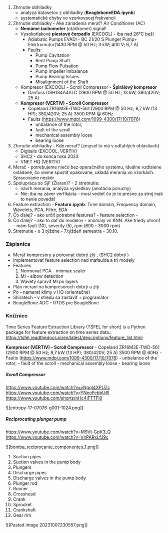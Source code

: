 1. Zhrnutie obhliadky 
	- analýza datasetov z obhliadky (**BeagleboneEDA.ipynb**)
	- systematické chyby vo vzorkovacej frekvencii
2. Zhrnutie obhliadky - Aké zariadenia merať? Air Conditioner (AC)
	  - **Nemáme tachometer** (otáčkomer) signál!
	- Vysokotlakové **piestové čerpadlo** (EXCOOL) - iba nad 26°C beží 
		- Adiabatic Pumps EVADI  - BC 21/20 S Plunger Pump+ Elektromotor(1430 RPM @ 50 Hz; 3 kW; 400 V; 6,7 A)
		- Faults:
			- Pump Cavitation
			- Bent Pump Shaft
			- Pump Flow Pulsation
			- Pump Impeller Imbalance
			- Pump Bearing Issues
			- Misalignment of the Shaft
	- Kompresor (EXCOOL) - Scroll Compressor - **Špirálový kompresor**
		- Danfoss DSH184A4ALC  (2900 RPM @ 50 Hz; 13 kW;  380/420V; 25 A)
	- **Kompresor (VERTIV) - Scroll Compressor**
		- Copeland ZR16M3E-TWD-561 (2900 RPM @ 50 Hz; 9,7 kW (13 HP); 380/420V; 25 A) 3500 RPM @ 60Hz
		- Faults (https://www.mdpi.com/1099-4300/17/10/7076)
			- unbalance of the rotor, 
			- fault of the scroll
			- mechanical assembly loose
			- bearing loose
4. Zhrnutie obhliadky - Kde merať? (zmysel to má v odľahlých oblastiach)
	- Digitalis (EXCOOL, VERTIV)
	- SHC2 - do konca roka 2023
	- VNET HQ (VERTIV)
5. Merač - potrebujeme niečo bez operačného systému, ideálne vzdialene ovládané, čo vieme spustiť opakovane, ukladá merania vo vzorkách. Spracovanie neskôr
6. Spolupráca so SjF (Žiaran)? - 2 stretnutia: 
	- návrh merania, analýza výsledkov (anotácia poruchy)
	- Nie: iba na záver verfikácia - musí vedieť čo je to presne za stroj inak to nevie povedať
1. Feature extraction - **Feature.ipynb**: Time domain, Frequency domain, Wavelets, PCA, Filtre, EDA 
2. Čo ďalej? - ako určiť potrebné features? - feature selection -
3. Čo ďalej? - ako to dať do modelov - anomaly vs KNN. Aké triedy utvoriť - mám fault (10), severity (5), rpm (600 - 3000 rpm) 
4. Stretnutie - o 3 týždne - 7.týždeň semestra - 30.10.

### Zápisnica
- Merať kompresory a porovnať dobrý zlý , (SHC2 dobrý )
- Implementovať feature selection nad mafaulda a tri modely
- Features
	1. Normovať PCA - minmax scaler
	2. MI - elbow detection
	3. Wavety spraviť MI po layers
- Plán meraní na kompresoroch dobrý a zlý
- Po - namerať klímy v HQ (orientačne)
- Shiratech - v stredu sa zastaviť + programátor
- BeagleBone ADC - RTOS pre BeagleBone


### Knižnice
Time Series Feature Extraction Library (TSFEL for short) is a Python package for feature extraction on time series data.: https://tsfel.readthedocs.io/en/latest/descriptions/feature_list.html


**Kompresor (VERTIV) - Scroll Compressor**
		- Copeland ZR16M3E-TWD-561 (2900 RPM @ 50 Hz; 9,7 kW (13 HP); 380/420V; 25 A) 3500 RPM @ 60Hz
		- Faults (https://www.mdpi.com/1099-4300/17/10/7076)
			- unbalance of the rotor, 
			- fault of the scroll
			- mechanical assembly loose
			- bearing loose
##### Scroll Compressor
https://www.youtube.com/watch?v=yNgqI4XPUZc
https://www.youtube.com/watch?v=YNeoFebbU6I
https://www.youtube.com/shorts/nHc4jFTTFl0

![[entropy-17-07076-g001-1024.png]]

##### Reciprocating plunger pump

https://www.youtube.com/watch?v=M9Vt-GpK3_Q
https://www.youtube.com/watch?v=VnPARxLfJ9c

![[bomba_reciprocante_componentes_1.png]]

1. Suction pipes
2. Suction valves in the pump body
3. Plungers
4. Discharge pipes
5. Discharge valves in the pump body
6. Plunger rod
7. Runner
8. Crosshead
9. Crank
10. Sprocket
11. Crankshaft
12. Gear rim

![[Pasted image 20231007230557.png]]